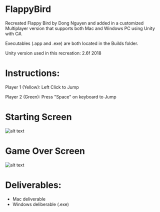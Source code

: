# FlappyBird
Recreated Flappy Bird by Dong Nguyen and added in a customized Multiplayer version that supports both Mac and Windows PC using Unity with C#. 


Executables (.app and .exe) are both located in the Builds folder.

Unity version used in this recreation: 2.6f 2018



# Instructions:
Player 1 (Yellow): Left Click to Jump   

Player 2 (Green): Press "Space" on keyboard to Jump
# Starting Screen
![alt text](https://github.com/edtsoi430/FlappyBird/blob/master/resources/startScreen.png)
# Game Over Screen 
![alt text](https://github.com/edtsoi430/FlappyBird/blob/master/resources/gameOver.png)

# Deliverables:
  - Mac deliverable
  - Windows deliberable (.exe)
